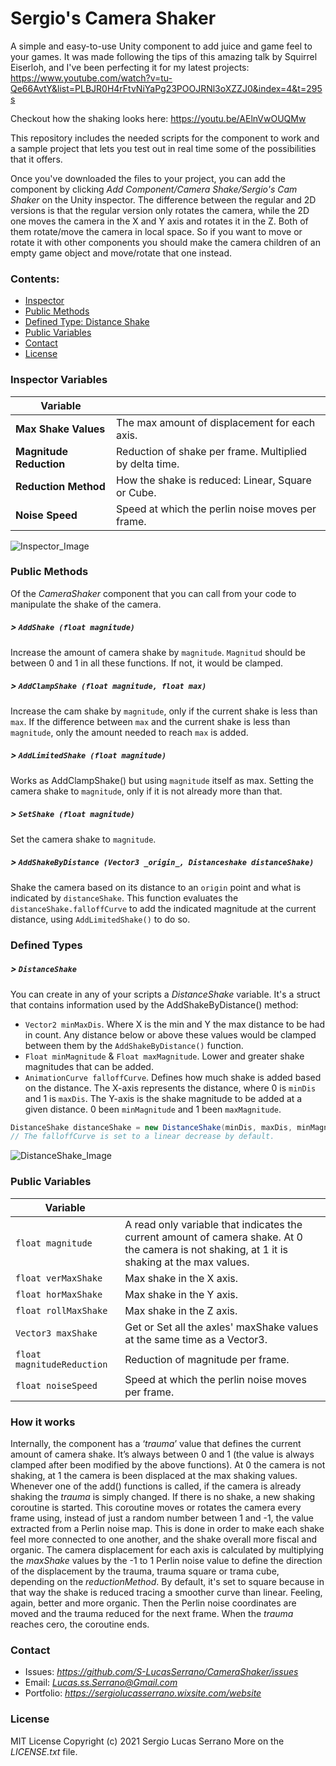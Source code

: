 # Sergio's Camera Shaker
A simple and easy-to-use Unity component to add juice and game feel to your games. It was made following the tips of this amazing talk by Squirrel Eiserloh, and I've been perfecting it for my latest projects:
https://www.youtube.com/watch?v=tu-Qe66AvtY&list=PLBJR0H4rFtvNiYaPg23POOJRNl3oXZZJ0&index=4&t=295s

Checkout how the shaking looks here: https://youtu.be/AElnVwOUQMw

This repository includes the needed scripts for the component to work and a sample project that lets you test out in real time some of the possibilities that it offers.

Once you've downloaded the files to your project, you can add the component by clicking *Add Component/Camera Shake/Sergio's Cam Shaker* on the Unity inspector. The difference between the regular and 2D versions is that the regular version only rotates the camera, while the 2D one moves the camera in the X and Y axis and rotates it in the Z. Both of them rotate/move the camera in local space. So if you want to move or rotate it with other components you should make the camera children of an empty game object and move/rotate that one instead.

### Contents:
* [Inspector](#Inspector-Variables)
* [Public Methods](#Public-Methods)
* [Defined Type: Distance Shake](#Defined-Types)
* [Public Variables](#Public-Variables)
* [Contact](#Contact)
* [License](#License)

### Inspector Variables
| Variable |  |
| ------ | ------ |
| **Max Shake Values** | The max amount of displacement for each axis. |
| **Magnitude Reduction** | Reduction of shake per frame. Multiplied by delta time. |
| **Reduction Method** | How the shake is reduced: Linear, Square or Cube. |
| **Noise Speed** | Speed at which the perlin noise moves per frame. |

![Inspector_Image](https://drive.google.com/uc?export=view&id=18tfsXHcsREbGAp92oOf4LWadyn3twUzf)

### Public Methods
Of the *CameraShaker* component that you can call from your code to manipulate the shake of the camera.
##### > `` AddShake (float magnitude) ``
Increase the amount of camera shake by ``magnitude``. ``Magnitud`` should be between 0 and 1 in all these functions. If not, it would be clamped.
##### > ``AddClampShake (float magnitude, float max)``
Increase the cam shake by ``magnitude``, only if the current shake is less than ``max``.
If the difference between ``max`` and the current shake is less than ``magnitude``, only the amount needed to reach ``max`` is added.
##### > ``AddLimitedShake (float magnitude)``
Works as AddClampShake() but using ``magnitude`` itself as max. Setting the camera shake to ``magnitude``, only if it is not already more than that.
##### > ``SetShake (float magnitude)``
Set the camera shake to ``magnitude``.
##### > ``AddShakeByDistance (Vector3 _origin_, Distanceshake distanceShake)``
Shake the camera based on its distance to an ``origin`` point and what is indicated by ``distanceShake``.
This function evaluates the ``distanceShake.falloffCurve`` to add the indicated magnitude at the current distance, using ``AddLimitedShake()`` to do so.

### Defined Types
##### > ``DistanceShake``
You can create in any of your scripts a _DistanceShake_ variable. It's a struct that contains information used by the AddShakeByDistance() method:
- ``Vector2 minMaxDis``. Where X is the min and Y the max distance to be had in count. Any distance below or above these values would be clamped between them by the ``AddShakeByDistance()`` function.
- ``Float minMagnitude`` & ``Float maxMagnitude``. Lower and greater shake magnitudes that can be added.
- ``AnimationCurve falloffCurve``. Defines how much shake is added based on the distance.
The X-axis represents the distance, where 0 is ``minDis`` and 1 is ``maxDis``.
The Y-axis is the shake magnitude to be added at a given distance. 0 been ``minMagnitude`` and 1 been ``maxMagnitude``.
```cs
DistanceShake distanceShake = new DistanceShake(minDis, maxDis, minMagnitude, maxMagnitude);
// The falloffCurve is set to a linear decrease by default.
```
![DistanceShake_Image](https://drive.google.com/uc?export=view&id=1brLp8T8uJE0Ko8N6lc4x5kCcAcqo-Xy8)

### Public Variables
| Variable |  |
| ------ | ------ |
| ``float magnitude`` | A read only variable that indicates the current amount of camera shake. At 0 the camera is not shaking, at 1 it is shaking at the max values. |
| ``float verMaxShake`` | Max shake in the X axis. |
| ``float horMaxShake`` | Max shake in the Y axis. |
| ``float rollMaxShake`` | Max shake in the Z axis. |
| ``Vector3 maxShake`` | Get or Set all the axles' maxShake values at the same time as a Vector3. |
| ``float magnitudeReduction`` | Reduction of magnitude per frame. |
| ``float noiseSpeed`` | Speed at which the perlin noise moves per frame. |

### How it works
Internally, the component has a ‘_trauma_’ value that defines the current amount of camera shake. It’s always between 0 and 1 (the value is always clamped after been modified by the above functions). At 0 the camera is not shaking, at 1 the camera is been displaced at the max shaking values.
Whenever one of the add() functions is called, if the camera is already shaking the _trauma_ is simply changed. If there is no shake, a new shaking coroutine is started.
This coroutine moves or rotates the camera every frame using, instead of just a random number between 1 and -1, the value extracted from a Perlin noise map. This is done in order to make each shake feel more connected to one another, and the shake overall more fiscal and organic.
The camera displacement for each axis is calculated by multiplying the _maxShake_ values 
by the -1 to 1 Perlin noise value to define the direction of the displacement
by the trauma, trauma square or trama cube, depending on the _reductionMethod_. By default, it's set to square because in that way the shake is reduced tracing a smoother curve than linear. Feeling, again, better and more organic.
Then the Perlin noise coordinates are moved and the trauma reduced for the next frame. When the _trauma_ reaches cero, the coroutine ends.

### Contact
* Issues: *https://github.com/S-LucasSerrano/CameraShaker/issues*
* Email: *Lucas.ss.Serrano@Gmail.com*
* Portfolio: *https://sergiolucasserrano.wixsite.com/website*

### License
MIT License
Copyright (c) 2021 Sergio Lucas Serrano
More on the _LICENSE.txt_ file.
